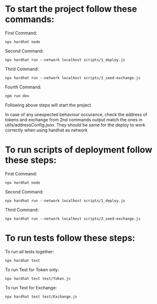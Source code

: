<!--
 removed kovvan option from select network tab as project id need to be taken by creating account on kovan.infura
            {/* <option value="0x2a">Kovan</option> */}
            {/* Test network link not connecting and error 4902 occuring when this is selected */}

-->

# To start the project follow these commands:

First Command:

```
npx hardhat node
```

Second Command:

```
npx hardhat run --network localhost scripts/1_deploy.js
```

Third Command:

```
npx hardhat run --network localhost scripts/2_seed-exchange.js
```

Fourth Command:

```
npm run dev
```

Following above steps will start the project

In case of any unexpected behaviour occurance, check the address of tokens and exchange from 2nd commands output match the ones in utils/addressConfig.json.
They should be same for the deploy to work correctly when using hardhat as network

# To run scripts of deployment follow these steps:

First Command:

```
npx hardhat node
```

Second Command:

```
npx hardhat run --network localhost scripts/1_deploy.js
```

Third Command:

```
npx hardhat run --network localhost scripts/2_seed-exchange.js
```

# To run tests follow these steps:

To run all tests together:

```
npx hardhat test
```

To run Test for Token only:

```
npx hardhat test test/Token.js
```

To run Test for Exchange:

```
npx hardhat test test/Exchange.js
```
